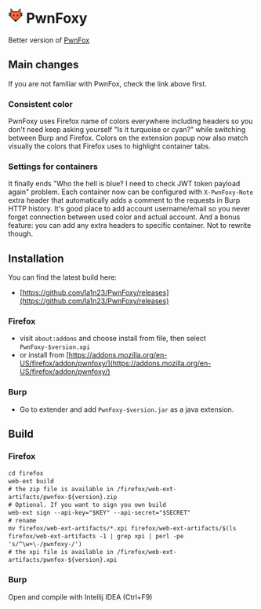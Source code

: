 # <img src="/firefox/icons/icon.svg" width=30> PwnFoxy

Better version of [PwnFox](https://github.com/yeswehack/PwnFox)

## Main changes

If you are not familiar with PwnFox, check the link above first.

### Consistent color

PwnFoxy uses Firefox name of colors everywhere including headers so you don't need keep asking yourself "Is it turquoise or cyan?" while switching between Burp and Firefox. 
Colors on the extension popup now also match visually the colors that Firefox uses to highlight container tabs.

### Settings for containers

It finally ends "Who the hell is blue? I need to check JWT token payload again" problem. Each container now can be configured with `X-PwnFoxy-Note` extra header that automatically adds a comment to the requests in Burp HTTP history. It's good place to add account username/email so you never forget connection between used color and actual account.
And a bonus feature: you can add any extra headers to specific container. Not to rewrite though.

## Installation

You can find the latest build here:
* [https://github.com/la1n23/PwnFoxy/releases](https://github.com/la1n23/PwnFoxy/releases)

### Firefox
 - visit `about:addons` and choose install from file, then select `PwnFoxy-$version.xpi`
 - or install from 
[https://addons.mozilla.org/en-US/firefox/addon/pwnfoxy/](https://addons.mozilla.org/en-US/firefox/addon/pwnfoxy/)

### Burp
- Go to extender and add `PwnFoxy-$version.jar` as a java extension.

## Build

### Firefox

```shell
cd firefox
web-ext build
# the zip file is available in /firefox/web-ext-artifacts/pwnfox-${version}.zip
# Optional. If you want to sign you own build
web-ext sign --api-key="$KEY" --api-secret="$SECRET"
# rename
mv firefox/web-ext-artifacts/*.xpi firefox/web-ext-artifacts/$(ls firefox/web-ext-artifacts -1 | grep xpi | perl -pe 's/^\w+\-/pwnfoxy-/')
# the xpi file is available in /firefox/web-ext-artifacts/pwnfox-${version}.xpi

```
### Burp

Open and compile with Intellij IDEA (Ctrl+F9)

